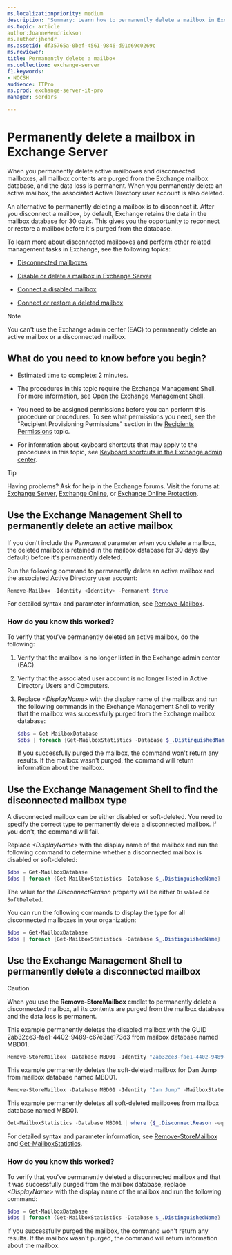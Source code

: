 ```yaml
---
ms.localizationpriority: medium
description: 'Summary: Learn how to permanently delete a mailbox in Exchange Server 2016 or Exchange Server 2019.'
ms.topic: article
author:JoanneHendrickson
ms.author:jhendr
ms.assetid: df35765a-0bef-4561-9846-d91d69c0269c
ms.reviewer:
title: Permanently delete a mailbox
ms.collection: exchange-server
f1.keywords:
- NOCSH
audience: ITPro
ms.prod: exchange-server-it-pro
manager: serdars

---
```


# Permanently delete a mailbox in Exchange Server

When you permanently delete active mailboxes and disconnected mailboxes, all mailbox contents are purged from the Exchange mailbox database, and the data loss is permanent. When you permanently delete an active mailbox, the associated Active Directory user account is also deleted.

An alternative to permanently deleting a mailbox is to disconnect it. After you disconnect a mailbox, by default, Exchange retains the data in the mailbox database for 30 days. This gives you the opportunity to reconnect or restore a mailbox before it's purged from the database.

To learn more about disconnected mailboxes and perform other related management tasks in Exchange, see the following topics:

- [Disconnected mailboxes](disconnected-mailboxes.md)

- [Disable or delete a mailbox in Exchange Server](disable-or-delete-mailboxes.md)

- [Connect a disabled mailbox](connect-disabled-mailboxes.md)

- [Connect or restore a deleted mailbox](restore-deleted-mailboxes.md)

> [!NOTE]
> You can't use the Exchange admin center (EAC) to permanently delete an active mailbox or a disconnected mailbox.

## What do you need to know before you begin?

- Estimated time to complete: 2 minutes.

- The procedures in this topic require the Exchange Management Shell. For more information, see [Open the Exchange Management Shell](/powershell/exchange/open-the-exchange-management-shell).

- You need to be assigned permissions before you can perform this procedure or procedures. To see what permissions you need, see the "Recipient Provisioning Permissions" section in the [Recipients Permissions](../../permissions/feature-permissions/recipient-permissions.md) topic.

- For information about keyboard shortcuts that may apply to the procedures in this topic, see [Keyboard shortcuts in the Exchange admin center](../../about-documentation/exchange-admin-center-keyboard-shortcuts.md).

> [!TIP]
> Having problems? Ask for help in the Exchange forums. Visit the forums at: [Exchange Server](https://social.technet.microsoft.com/forums/office/home?category=exchangeserver), [Exchange Online](/answers/topics/office-exchange-server-itpro.html), or [Exchange Online Protection](https://social.technet.microsoft.com/forums/forefront/home?forum=FOPE).

## Use the Exchange Management Shell to permanently delete an active mailbox

If you don't include the _Permanent_ parameter when you delete a mailbox, the deleted mailbox is retained in the mailbox database for 30 days (by default) before it's permanently deleted.

Run the following command to permanently delete an active mailbox and the associated Active Directory user account:

```PowerShell
Remove-Mailbox -Identity <Identity> -Permanent $true
```

For detailed syntax and parameter information, see [Remove-Mailbox](/powershell/module/exchange/remove-mailbox).

### How do you know this worked?

To verify that you've permanently deleted an active mailbox, do the following:

1. Verify that the mailbox is no longer listed in the Exchange admin center (EAC).

2. Verify that the associated user account is no longer listed in Active Directory Users and Computers.

3. Replace _\<DisplayName\>_ with the display name of the mailbox and run the following commands in the Exchange Management Shell to verify that the mailbox was successfully purged from the Exchange mailbox database:

   ```PowerShell
   $dbs = Get-MailboxDatabase
   $dbs | foreach {Get-MailboxStatistics -Database $_.DistinguishedName} | where {$_.DisplayName -eq "<DisplayName>"}
   ```

   If you successfully purged the mailbox, the command won't return any results. If the mailbox wasn't purged, the command will return information about the mailbox.

## Use the Exchange Management Shell to find the disconnected mailbox type

A disconnected mailbox can be either disabled or soft-deleted. You need to specify the correct type to permanently delete a disconnected mailbox. If you don't, the command will fail.

Replace _\<DisplayName\>_ with the display name of the mailbox and run the following command to determine whether a disconnected mailbox is disabled or soft-deleted:

```PowerShell
$dbs = Get-MailboxDatabase
$dbs | foreach {Get-MailboxStatistics -Database $_.DistinguishedName} | where {$_.DisplayName -eq "<DisplayName>"} | Format-List DisplayName,MailboxGuid,Database,DisconnectReason
```

The value for the _DisconnectReason_ property will be either `Disabled` or `SoftDeleted`.

You can run the following commands to display the type for all disconnected mailboxes in your organization:

```PowerShell
$dbs = Get-MailboxDatabase
$dbs | foreach {Get-MailboxStatistics -Database $_.DistinguishedName} | where {$_.DisconnectReason -ne $null} | Format-List DisplayName,MailboxGuid,Database,DisconnectReason
```

## Use the Exchange Management Shell to permanently delete a disconnected mailbox

> [!CAUTION]
> When you use the **Remove-StoreMailbox** cmdlet to permanently delete a disconnected mailbox, all its contents are purged from the mailbox database and the data loss is permanent.

This example permanently deletes the disabled mailbox with the GUID 2ab32ce3-fae1-4402-9489-c67e3ae173d3 from mailbox database named MBD01.

```PowerShell
Remove-StoreMailbox -Database MBD01 -Identity "2ab32ce3-fae1-4402-9489-c67e3ae173d3" -MailboxState Disabled
```

This example permanently deletes the soft-deleted mailbox for Dan Jump from mailbox database named MBD01.

```PowerShell
Remove-StoreMailbox -Database MBD01 -Identity "Dan Jump" -MailboxState SoftDeleted
```

This example permanently deletes all soft-deleted mailboxes from mailbox database named MBD01.

```PowerShell
Get-MailboxStatistics -Database MBD01 | where {$_.DisconnectReason -eq "SoftDeleted"} | ForEach {Remove-StoreMailbox -Database $_.Database -Identity $_.MailboxGuid -MailboxState SoftDeleted}
```

For detailed syntax and parameter information, see [Remove-StoreMailbox](/powershell/module/exchange/remove-storemailbox) and [Get-MailboxStatistics](/powershell/module/exchange/get-mailboxstatistics).

### How do you know this worked?

To verify that you've permanently deleted a disconnected mailbox and that it was successfully purged from the mailbox database, replace _\<DisplayName\>_ with the display name of the mailbox and run the following command:

```PowerShell
$dbs = Get-MailboxDatabase
$dbs | foreach {Get-MailboxStatistics -Database $_.DistinguishedName} | where {$_.DisplayName -eq "<DisplayName>"}
```

If you successfully purged the mailbox, the command won't return any results. If the mailbox wasn't purged, the command will return information about the mailbox.